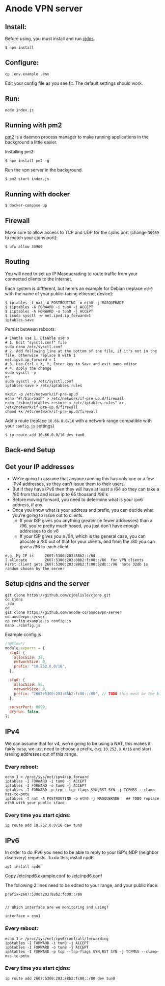 # Anode VPN server

## Install:

Before using, you must install and run [cjdns](https://github.com/cjdelisle/cjdns/).

```console
$ npm install
```

## Configure:

```console
cp .env.example .env
```

Edit your config file as you see fit. The default settings should work.

## Run:

```console
node index.js
```

## Running with pm2

[pm2](https://pm2.keymetrics.io/) is a daemon process manager to make running applications in the background a little easier.

Installing pm2:

```console
$ npm install pm2 -g
```

Run the vpn server in the background.

```console
$ pm2 start index.js
```

## Running with docker

```
$ docker-compose up
```

## Firewall

Make sure to allow access to TCP and UDP for the cjdns port (change `30969` to match your cjdns port):

```console
$ ufw allow 30969
```

## Routing

You will need to set up IP Masquerading to route traffic from your connected clients to the Internet.

Each system is diffferent, but here's an example for Debian (replace `eth0` with the name of your public-facing ethernet device):

```console
$ iptables -t nat -A POSTROUTING -o eth0 -j MASQUERADE
$ iiptables -A FORWARD -i tun0 -j ACCEPT
$ iiptables -A FORWARD -o tun0 -j ACCEPT
$ isudo sysctl -w net.ipv4.ip_forward=1
iptables-save
```

Persist between reboots:

```console
# Enable use 1, Disable use 0
# 1. Edit "sysctl.conf" file
sudo nano /etc/sysctl.conf
# 2. Add following line at the bottom of the file, if it's not in the file, otherwise replace 0 with 1
net.ipv4.ip_forward = 1
# 3. Use Ctrl + X, Y, Enter key to Save and exit nano editor
# 4. Apply the change
sudo sysctl -p
or
sudo sysctl -p /etc/sysctl.conf
iptables-save > /etc/iptables.rules

mkdir -p /etc/network/if-pre-up.d
echo "#!/bin/bash" > /etc/network/if-pre-up.d/firewall
echo "/sbin/iptables-restore < /etc/iptables.rules" >> /etc/network/if-pre-up.d/firewall
chmod +x /etc/network/if-pre-up.d/firewall
```

Add a route (replace `10.66.0.0/16` with a network range compatible with your `config.js` settings)

```console
$ ip route add 10.66.0.0/16 dev tun0
```

## Back-end Setup

## Get your IP addresses

- We're going to assume that anyone running this has only one or a few IPv4 addresses, so they can't issue them to their users.
- But if they have IPv6 then they will have at least a /64 so they can take a /80 from that and issue ip to 65 thousand /96's
- Before moving forward, you need to determine what is your ipv6 address, if any.
- Once you know what is your address and prefix, you can decide what you're going to issue out to clients.
  - If your ISP gives you anything greater (ie fewer addresses) than a /96, you're pretty much hosed, you just don't have enough addresses to do v6
  - If your ISP gives you a /64, which is the general case, you can allocate a /80 out of that for your clients, and from the /80 you can give a /96 to each client

```
e.g. My IP is     2607:5300:203:88b2::/64
I allocate        2607:5300:203:88b2:fc00::/80  for VPN clients
First client gets 2607:5300:203:88b2:fc00:32db::/96  note 32db is random chosen by the server
```

## Setup cjdns and the server

```
git clone https://github.com/cjdelisle/cjdns.git
cd cjdns
./do
cd ..
git clone https://github.com/anode-co/anodevpn-server
cd anodevpn-server
cp config.example.js config.js
nano ./config.js
```

Example config.js

```js
/*@flow*/
module.exports = {
  cfg4: {
    allocSize: 32,
    networkSize: 0,
    prefix: "10.252.0.0/16",
  },

  cfg6: {
    allocSize: 96,
    networkSize: 0,
    prefix: "2607:5300:203:88b2:fc00::/80", // TODO this must be the block to issue from
  },

  serverPort: 8099,
  dryrun: false,
};
```

## IPv4

We can assume that for v4, we're going to be using a NAT, this makes it fairly easy, we just need to choose a prefix, e.g. `10.252.0.0/16` and start issuing addresses out of this range.

### Every reboot:

```
echo 1 > /proc/sys/net/ipv4/ip_forward
iptables -I FORWARD -i tun0 -j ACCEPT
iptables -I FORWARD -o tun0 -j ACCEPT
iptables -I FORWARD -p tcp --tcp-flags SYN,RST SYN -j TCPMSS --clamp-mss-to-pmtu
iptables -t nat -A POSTROUTING -o eth0 -j MASQUERADE   ## TODO replace eth0 with your public iface
```

### Every time you start cjdns:

```
ip route add 10.252.0.0/16 dev tun0
```

## IPv6

In order to do IPv6 you need to be able to reply to your ISP's NDP (neighbor discovery) requests. To do this, install npd6.

```
apt install npd6
```

Copy /etc/npd6.example.conf to /etc/npd6.conf

The following 2 lines need to be edited to your range, and your public iface:

```
prefix=2607:5300:203:88b2:fc00::/80


// Which interface are we monitoring and using?

interface = eno1
```

### Every reboot:

```
echo 1 > /proc/sys/net/ipv6/conf/all/forwarding
ip6tables -I FORWARD -i tun0 -j ACCEPT
ip6tables -I FORWARD -o tun0 -j ACCEPT
ip6tables -I FORWARD -p tcp --tcp-flags SYN,RST SYN -j TCPMSS --clamp-mss-to-pmtu
```

### Every time you start cjdns:

```
ip route add 2607:5300:203:88b2:fc00::/80 dev tun0
```
